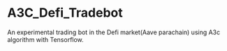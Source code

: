 # A3C_Defi_Tradebot
An experimental trading bot in the Defi market(Aave parachain) using A3c algorithm with Tensorflow.
